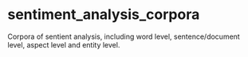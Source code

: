 # sentiment_analysis_corpora
Corpora of sentient analysis, including word level, sentence/document level, aspect level and entity level.
